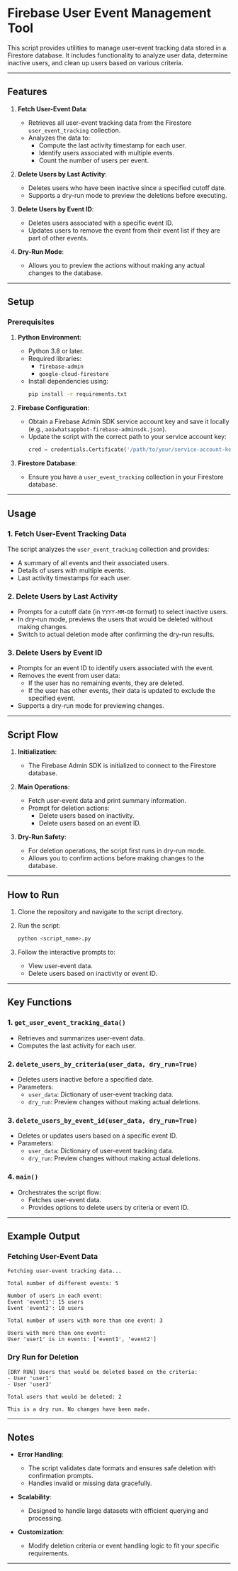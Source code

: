 # Firebase User Event Management Tool

This script provides utilities to manage user-event tracking data stored in a Firestore database. It includes functionality to analyze user data, determine inactive users, and clean up users based on various criteria.

---

## Features

1. **Fetch User-Event Data**:
   - Retrieves all user-event tracking data from the Firestore `user_event_tracking` collection.
   - Analyzes the data to:
     - Compute the last activity timestamp for each user.
     - Identify users associated with multiple events.
     - Count the number of users per event.

2. **Delete Users by Last Activity**:
   - Deletes users who have been inactive since a specified cutoff date.
   - Supports a dry-run mode to preview the deletions before executing.

3. **Delete Users by Event ID**:
   - Deletes users associated with a specific event ID.
   - Updates users to remove the event from their event list if they are part of other events.

4. **Dry-Run Mode**:
   - Allows you to preview the actions without making any actual changes to the database.

---

## Setup

### Prerequisites

1. **Python Environment**:
   - Python 3.8 or later.
   - Required libraries:
     - `firebase-admin`
     - `google-cloud-firestore`
   - Install dependencies using:
     ```bash
     pip install -r requirements.txt
     ```

2. **Firebase Configuration**:
   - Obtain a Firebase Admin SDK service account key and save it locally (e.g., `aoiwhatsappbot-firebase-adminsdk.json`).
   - Update the script with the correct path to your service account key:
     ```python
     cred = credentials.Certificate('/path/to/your/service-account-key.json')
     ```

3. **Firestore Database**:
   - Ensure you have a `user_event_tracking` collection in your Firestore database.

---

## Usage

### 1. Fetch User-Event Tracking Data

The script analyzes the `user_event_tracking` collection and provides:
- A summary of all events and their associated users.
- Details of users with multiple events.
- Last activity timestamps for each user.

### 2. Delete Users by Last Activity

- Prompts for a cutoff date (in `YYYY-MM-DD` format) to select inactive users.
- In dry-run mode, previews the users that would be deleted without making changes.
- Switch to actual deletion mode after confirming the dry-run results.

### 3. Delete Users by Event ID

- Prompts for an event ID to identify users associated with the event.
- Removes the event from user data:
  - If the user has no remaining events, they are deleted.
  - If the user has other events, their data is updated to exclude the specified event.
- Supports a dry-run mode for previewing changes.

---

## Script Flow

1. **Initialization**:
   - The Firebase Admin SDK is initialized to connect to the Firestore database.

2. **Main Operations**:
   - Fetch user-event data and print summary information.
   - Prompt for deletion actions:
     - Delete users based on inactivity.
     - Delete users based on an event ID.

3. **Dry-Run Safety**:
   - For deletion operations, the script first runs in dry-run mode.
   - Allows you to confirm actions before making changes to the database.

---

## How to Run

1. Clone the repository and navigate to the script directory.

2. Run the script:
   ```bash
   python <script_name>.py
   ```

3. Follow the interactive prompts to:
   - View user-event data.
   - Delete users based on inactivity or event ID.

---

## Key Functions

### 1. `get_user_event_tracking_data()`
- Retrieves and summarizes user-event data.
- Computes the last activity for each user.

### 2. `delete_users_by_criteria(user_data, dry_run=True)`
- Deletes users inactive before a specified date.
- Parameters:
  - `user_data`: Dictionary of user-event tracking data.
  - `dry_run`: Preview changes without making actual deletions.

### 3. `delete_users_by_event_id(user_data, dry_run=True)`
- Deletes or updates users based on a specific event ID.
- Parameters:
  - `user_data`: Dictionary of user-event tracking data.
  - `dry_run`: Preview changes without making actual deletions.

### 4. `main()`
- Orchestrates the script flow:
  - Fetches user-event data.
  - Provides options to delete users by criteria or event ID.

---

## Example Output

### Fetching User-Event Data
```
Fetching user-event tracking data...

Total number of different events: 5

Number of users in each event:
Event 'event1': 15 users
Event 'event2': 10 users

Total number of users with more than one event: 3

Users with more than one event:
User 'user1' is in events: ['event1', 'event2']
```

### Dry Run for Deletion
```
[DRY RUN] Users that would be deleted based on the criteria:
- User 'user1'
- User 'user3'

Total users that would be deleted: 2

This is a dry run. No changes have been made.
```

---

## Notes

- **Error Handling**:
  - The script validates date formats and ensures safe deletion with confirmation prompts.
  - Handles invalid or missing data gracefully.

- **Scalability**:
  - Designed to handle large datasets with efficient querying and processing.

- **Customization**:
  - Modify deletion criteria or event handling logic to fit your specific requirements.

---
